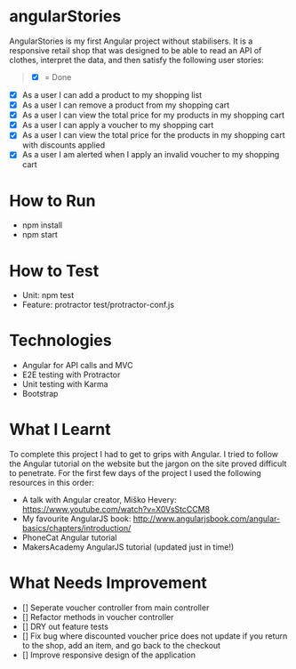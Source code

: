 # angularStories

AngularStories is my first Angular project without stabilisers. It is a responsive retail shop that was designed to be able to read an API of clothes, interpret the data, and then satisfy the following user stories:

> * [x] = Done

* [x] As a user I can add a product to my shopping list
* [x] As a user I can remove a product from my shopping cart
* [x] As a user I can view the total price for my products in my shopping cart
* [x] As a user I can apply a voucher to my shopping cart
* [x] As a user I can view the total price for the products in my shopping cart with discounts applied
* [x] As a user I am alerted when I apply an invalid voucher to my shopping cart

# How to Run

* npm install
* npm start

# How to Test

* Unit: npm test
* Feature: protractor test/protractor-conf.js

# Technologies

* Angular for API calls and MVC 
* E2E testing with Protractor 
* Unit testing with Karma
* Bootstrap 

# What I Learnt 

To complete this project I had to get to grips with Angular. I tried to follow the Angular tutorial on the website but the jargon on the site proved difficult to penetrate. For the first few days of the project I used the following resources in this order: 

* A talk with Angular creator, Miško Hevery: https://www.youtube.com/watch?v=X0VsStcCCM8
* My favourite AngularJS book: http://www.angularjsbook.com/angular-basics/chapters/introduction/
* PhoneCat Angular tutorial
* MakersAcademy AngularJS tutorial (updated just in time!)

# What Needs Improvement 

* [] Seperate voucher controller from main controller
* [] Refactor methods in voucher controller
* [] DRY out feature tests
* [] Fix bug where discounted voucher price does not update if you return to the shop, add an item, and go back to the checkout
* [] Improve responsive design of the application 

